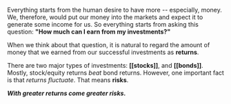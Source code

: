 Everything starts from the human desire to have more -- especially, money. We, therefore, would put our money into the markets and expect it to generate some income for us. So everything starts from asking this question: **"How much can I earn from my investments?"**

When we think about that question, it is natural to regard the amount of money that we earned from our successful investments as **returns**.

There are two major types of investments: **[[stocks]]**, and **[[bonds]]**. Mostly, stock/equity returns *beat* bond returns. However, one important fact is that *returns fluctuate*. That means **risks**.

***With greater returns come greater risks.***